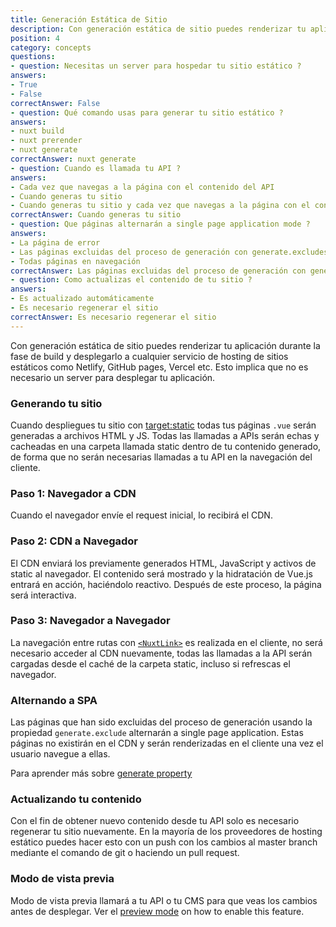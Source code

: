 ```yaml
---
title: Generación Estática de Sitio
description: Con generación estática de sitio puedes renderizar tu aplicación durante la fase de build y desplegarlo a cualquier servicio de hosting de sitios estáticos como Netlify, GitHub pages, Vercel etc.
position: 4
category: concepts
questions:
- question: Necesitas un server para hospedar tu sitio estático ?
answers:
- True
- False
correctAnswer: False
- question: Qué comando usas para generar tu sitio estático ?
answers:
- nuxt build
- nuxt prerender
- nuxt generate
correctAnswer: nuxt generate
- question: Cuando es llamada tu API ?
answers:
- Cada vez que navegas a la página con el contenido del API
- Cuando generas tu sitio
- Cuando generas tu sitio y cada vez que navegas a la página con el contenido del API
correctAnswer: Cuando generas tu sitio
- question: Que páginas alternarán a single page application mode ?
answers:
- La página de error
- Las páginas excluidas del proceso de generación con generate.excludes 
- Todas páginas en navegación
correctAnswer: Las páginas excluidas del proceso de generación con generate.excludes
- question: Como actualizas el contenido de tu sitio ?
answers:
- Es actualizado automáticamente
- Es necesario regenerar el sitio
correctAnswer: Es necesario regenerar el sitio
---
```


Con generación estática de sitio puedes renderizar tu aplicación durante la fase de build y desplegarlo a cualquier servicio de hosting de sitios estáticos como Netlify, GitHub pages, Vercel etc. Esto implica que no es necesario un server para desplegar tu aplicación.

### Generando tu sitio

Cuando despliegues tu sitio con [target:static](/guides/features/deployment-targets#static-hosting) todas tus páginas `.vue` serán generadas a archivos HTML y JS. Todas las llamadas a APIs serán echas y cacheadas en una carpeta llamada static dentro de tu contenido generado, de forma que no serán necesarias llamadas a tu API en la navegación del cliente.

### Paso 1: Navegador a CDN

Cuando el navegador envíe el request inicial, lo recibirá el CDN.

### Paso 2: CDN a Navegador

El CDN enviará los previamente generados HTML, JavaScript y activos de static al navegador.
El contenido será mostrado y la hidratación de Vue.js entrará en acción, haciéndolo reactivo. Después de este proceso, la página será interactiva.

### Paso 3: Navegador a  Navegador

La navegación entre rutas con [`<NuxtLink>`](/guides/features/nuxt-components#the-nuxtlink-component) es realizada en el cliente, no será necesario acceder al CDN nuevamente, todas las llamadas a la API serán cargadas desde el caché de la carpeta static, incluso si refrescas el navegador.

### Alternando a SPA 

Las páginas que han sido excluidas del proceso de generación usando la propiedad `generate.exclude` alternarán a single page application. Estas páginas no existirán en el CDN y serán renderizadas en el cliente una vez el usuario navegue a ellas.

<base-alert type="next">

Para aprender más sobre [generate property](/guides/configuration-glossary/configuration-generate#exclude)

</base-alert>

### Actualizando tu contenido

Con el fin de obtener nuevo contenido desde tu API solo es necesario regenerar tu sitio nuevamente. En la mayoría de los proveedores de hosting estático puedes hacer esto con un push con los cambios al master branch mediante el comando de git o haciendo un pull request.

### Modo de vista previa

Modo de vista previa llamará a tu API o tu CMS para que veas los cambios antes de desplegar. Ver el [preview mode](/guides/features/live-preview) on how to enable this feature.

<quiz :questions="questions"></quiz>


